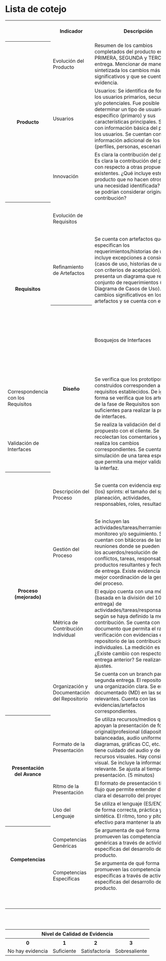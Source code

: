 <h1>Lista de cotejo</h1>
<table align="center">  
 <tbody><tr>
  <th></th>
  <th>Indicador</th>
  <th>Descripción</th>
  <th>URL de evidencia</th>
   <th>Rúbrica. Nivlel (0-3)</th>
 </tr>
 <tr>
  <th rowspan=3>Producto</th>
  <td>Evolución del Producto</td>
  <td>Resumen de los cambios completados del producto entre la PRIMERA, SEGUNDA y TERCERA entrega. Mencionar de manera sintetizada los cambios más significativos y que se cuenta con evidencia.</td>
  <td>
<a href="https://github.com/KarenCampos842/Equipo-4/blob/Segunda-Entrega/Producto.md#evoluci%C3%B3n-del-producto">Producto.md</a></td>
  <td></td>
 </tr>
 <tr>
  <td>Usuarios</td>
  <td>Usuarios: Se identifica de forma clara los usuarios primarios, secundarios y/o potenciales. Fue posible determinar un tipo de usuario específico (primaro) y sus características principales. Se cuenta con información básica del perfil de los usuarios. Se cuentan con información adicional de los usuarios (perfiles, personas, escenarios)*</td>
  <td>
<a href="https://github.com/KarenCampos842/Equipo-4/blob/Segunda-Entrega/Producto.md#evoluci%C3%B3n-del-producto">Producto.md</a></td>
  <td></td>
 </tr>
 <tr>
  <td>Innovación</td>
  <td>Es clara la contribución del producto. Es clara la contribución del producto con respecto a otras propuestas existentes. ¿Qué incluye este producto que no hacen otros? ¿En una necesidad identificada? ¿Por qué se podrían considerar original la contribución?</td>
  <td>
<a href="https://github.com/KarenCampos842/Equipo-4/blob/Segunda-Entrega/Producto.md#evoluci%C3%B3n-del-producto">Producto.md</a></td>
  <td></td>
 </tr>
 <tr>
  <th rowspan="3">Requisitos</th>
  <td>Evolución de Requisitos</td>
  <td></td>
  <td> Primera entrega: <a href="https://github.com/KarenCampos842/Equipo-4/blob/Primera-Entrega/Requisitos.md#requisitos">Requistos.md</a>
  Segunda entrega: <a href="https://github.com/KarenCampos842/Equipo-4/blob/Segunda-Entrega/Requisitos.md#requisitos">Requistos.md</a></td>
  <td></td>
 </tr>
 <tr>
  <td>Refinamiento de Artefactos</td>
  <td>Se cuenta con artefactos que especifican los requerimientos/historias de usuario, incluye excepciones a considerar (casos de uso, historias de usuario con criterios de aceptación). Se presenta un diagrama que resume el conjunto de requerimientos (ej. Diagrama de Casos de Uso). Existen cambios significativos en los artefactos y se cuenta con evidencia.</td>
  <td>Primera entrega: <a href="https://github.com/KarenCampos842/Equipo-4/blob/Primera-Entrega/Requisitos.md#artefactos">Artefactos</a>
  Segunda entrega: <a href="https://github.com/KarenCampos842/Equipo-4/blob/Segunda-Entrega/Requisitos.md#artefactos">Artefactos</a></td>
  <td></td>
 </tr>
 <tr>
  <th rowspan="3">Diseño</th>
  <td>Bosquejos de Interfaces</td>
  <td>Se cuenta con un conjunto inicial de prototipos de baja, media o alta fidelidad. Se utilizan guías de diseño. Se utiliza alguna herramienta para el diseño.</td>
  <td><a href="https://github.com/KarenCampos842/Equipo-4/blob/Segunda-Entrega/Dise%C3%B1o.md#bosquejos-de-interfaces">Bosquejos de Interfaces</a></td>
  <td></td>
 </tr>
 <tr>
  <td>Correspondencia con los Requisitos</td>
  <td>Se verifica que los prototipos construidos corresponden a los requisitos establecidos. De igual forma se verifica que los artefactos de la fase de Requisitos son suficientes para realizar la propuesta de interfaces.</td>
  <td><a href="https://github.com/KarenCampos842/Equipo-4/blob/Segunda-Entrega/Dise%C3%B1o.md#correspondencia-con-los-requisitos">Correspondencia con los Requisitos</a></td>
  <td></td>
 </tr>
  <tr>
  <td>Validación de Interfaces</td>
  <td>Se realiza la validación del diseño propuesto con el cliente. Se recolectan los comentarios y se realiza los cambios correspondientes. Se cuenta con la simulación de una tarea específica que permita una mejor validación de la interfaz.</td>
  <td><a href="https://github.com/KarenCampos842/Equipo-4/blob/Segunda-Entrega/Dise%C3%B1o.md#validaci%C3%B3n-de-interfaces">Validación de Interfaces</a></td>
  <td></td>
 </tr>
  <tr>
  <th rowspan="4">Proceso (mejorado)</th>
  <td>Descripción del Proceso</td>
  <td>Se cuenta con evidencia explícita de (los) sprints: el tamaño del sprint, planeación, actividades, responsables, roles, resultados.</td>
  <td>Primera entrega: <a href="https://github.com/KarenCampos842/Equipo-4/blob/Primera-Entrega/Descripci%C3%B3n_del_proceso.md#descripci%C3%B3n-del-proceso">Descripción del Proceso</a>
  Segunda entrega: <a href="https://github.com/KarenCampos842/Equipo-4/blob/Segunda-Entrega/Descripci%C3%B3n_del_proceso.md#descripci%C3%B3n-del-proceso">Descripción del Proceso</a></td>
  <td></td>
 </tr>
 <tr>
  <td>Gestión del Proceso</td>
  <td>Se incluyen las actividades/tareas/herramientas de monitoreo y/o seguimiento. Se cuentan con bitácoras de las reuniones donde se pueden observar los acuerdos/resolución de conflictos, tareas, responsables, productos resultantes y fechas límite de entrega. Existe evidencia de una mejor coordinación de la gestión y del proceso.</td>
  <td>Primera entrega: <a href="https://github.com/KarenCampos842/Equipo-4/blob/Primera-Entrega/Gestion_del_Proceso.md#gesti%C3%B3n-del-proceso">Gestión del Proceso</a>
  Segunda entrega: <a href="https://github.com/KarenCampos842/Equipo-4/blob/Segunda-Entrega/Gestion_del_Proceso.md#gesti%C3%B3n-del-proceso">Gestión del Proceso</a></td>
  <td></td>
 </tr>
  <tr>
  <td>Métrica de Contribución Individual</td>
  <td>El equipo cuenta con una métrica (basada en la división del 100% por entrega) de actividades/tareas/responsabilidades según se haya definido la medida de contribución. Se cuenta con un documento que permita el rastreo y verificación con evidencias en el repositorio de las contribuciones individuales. La medición es objetiva. ¿Existe cambio con respecto a la entrega anterior? Se realizaron los ajustes.</td>
  <td>Primera entrega: <a href="https://github.com/KarenCampos842/Equipo-4/blob/Primera-Entrega/Metrica_de_Contribucion.md#m%C3%A9trica-de-contribuci%C3%B3n-individual">Métrica de Contribución Individual</a>
  Segunda entrega: <a href="https://github.com/KarenCampos842/Equipo-4/blob/Segunda-Entrega/Metrica_de_Contribucion.md#m%C3%A9trica-de-contribuci%C3%B3n-individual">Métrica de Contribución Individual</a></td>
  <td></td>
 </tr>
   <tr>
  <td>Organización y Documentación del Repositorio</td>
  <td>Se cuenta con un branch para la segunda entrega. El repositorio tiene una organización clara. Se encuentra documentado (MD) en las secciones relevantes. Cuenta con las evidencias/artefactos correspondientes.</td>
  <td><a href="https://github.com/KarenCampos842/Equipo-4/tree/Segunda-Entrega">Organización y Documentación del Repositorio</a></td>
  <td></td>
 </tr>
<tr>
  <th rowspan="3">Presentación del Avance</th>
  <td>Formato de la Presentación</td>
  <td>Se utiliza recursos/medios que apoyan la presentación de forma original/profesional (diapositivas balanceadas, audio uniforme, diagramas, gráficas CC, etc.). Se tiene cuidado del audio y de los recursos visuales. Hay consistencia visual. Se incluye la información relevante. Se ajusta al tiempo de presentación. (5 minutos)</td>
  <td><a href="https://github.com/KarenCampos842/Equipo-4/blob/Segunda-Entrega/Presentacion_del_avance.md#presentaci%C3%B3n-del-avance">Formato de la Presentación</a></td>
  <td></td>
 </tr>
 <tr>
  <td>Ritmo de la Presentación</td>
  <td>El formato de presentación tiene un flujo que permite entender de forma clara el desarrollo del proyecto.</td>
  <td><a href="https://github.com/KarenCampos842/Equipo-4/blob/Segunda-Entrega/Presentacion_del_avance.md#presentaci%C3%B3n-del-avance">Ritmo de la Presentación</a></td>
  <td></td>
 </tr>
  <tr>
  <td>Uso del Lenguaje</td>
  <td>Se utiliza el lenguaje (ES/EN) de IS de forma correcta, práctica y sintética. El ritmo, tono y pitch es efectivo para mantener la atención</td>
  <td><a href="https://github.com/KarenCampos842/Equipo-4/blob/Segunda-Entrega/Presentacion_del_avance.md#presentaci%C3%B3n-del-avance">Uso del Lenguaje</a></td>
  <td></td>
 </tr>
 <tr>
  <th rowspan="2">Competencias</th>
  <td>Competencias Genéricas</td>
  <td>Se argumenta de qué forma se promueven las competencias genéricas a través de actividades específicas del desarrollo del producto.</td>
  <td><a href="https://github.com/KarenCampos842/Equipo-4/blob/Segunda-Entrega/Competencias.md#competencias-gen%C3%A9ric">Competencias Genéricas</a></td>
  <td></td>
 </tr>
 <tr>
  <td>Competencias Específicas</td>
  <td>Se argumenta de qué forma se promueven las competencias específicas a través de actividades específicas del desarrollo del producto.</td>
  <td><a href="https://github.com/KarenCampos842/Equipo-4/blob/Segunda-Entrega/Competencias.md#competencias-espec%C3%ADficas">Competencias Específicas</a></td>
  <td></td>
 </tr>
 <tr>
  <td colspan="3"></td>
  <td>Total</td>
  <td></td>
 </tr>
  <tr>
  <td colspan="3"></td>
  <td>10%</td>
  <td></td>
 </tr>
</tbody></table>
<br>
<br>
<table align="center"> 
 <tbody><tr>
  <th colspan="5">Nivel de Calidad de Evidencia</th> 
  </tr>
 <tr>
  <th>0</th>
  <th>1</th>
  <th>2</th>
  <th>3</th>
 </tr>
   <tr>
  <td>No hay evidencia</td>
  <td>Suficiente</td>
  <td>Satisfactoria</td>
  <td>Sobresaliente</td>
   </tr>
 </tbody></table>

<!--stackedit_data:
eyJoaXN0b3J5IjpbLTgwMjIwMzM4OCwtODY5MzQwNTcyLC00Mz
Q0ODkwNDcsMTE4MDM1MDM4XX0=
-->